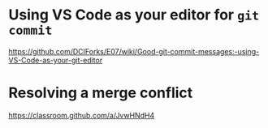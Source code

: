 # Using VS Code as your editor for `git commit`

https://github.com/DCIForks/E07/wiki/Good-git-commit-messages:-using-VS-Code-as-your-git-editor

# Resolving a merge conflict

https://classroom.github.com/a/JvwHNdH4